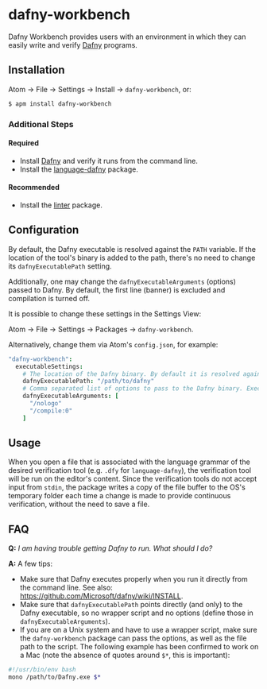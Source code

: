 # dafny-workbench

Dafny Workbench provides users with an environment in which they can easily write and verify [Dafny](https://www.microsoft.com/en-us/research/project/dafny-a-language-and-program-verifier-for-functional-correctness/) programs.

## Installation

Atom → File → Settings → Install → `dafny-workbench`, or:

```sh
$ apm install dafny-workbench
```

### Additional Steps

#### Required

- Install [Dafny](https://github.com/Microsoft/dafny/wiki/INSTALL) and verify it runs from the command line.
- Install the [language-dafny](https://atom.io/packages/language-dafny) package.

#### Recommended

- Install the [linter](https://atom.io/packages/linter) package.

## Configuration

By default, the Dafny executable is resolved against the `PATH` variable. If the location of the tool's binary is added to the path, there's no need to change its `dafnyExecutablePath` setting.

Additionally, one may change the `dafnyExecutableArguments` (options) passed to Dafny. By default, the first line (banner) is excluded and compilation is turned off.

It is possible to change these settings in the Settings View:

Atom → File → Settings → Packages → `dafny-workbench`.

Alternatively, change them via Atom's `config.json`, for example:

```coffeescript
"dafny-workbench":
  executableSettings:
    # The location of the Dafny binary. By default it is resolved against the PATH variable.
    dafnyExecutablePath: "/path/to/dafny"
    # Comma separated list of options to pass to the Dafny binary. Execute `dafny /help` in your terminal to see which options are allowed.
    dafnyExecutableArguments: [
      "/nologo"
      "/compile:0"
    ]
```

## Usage

When you open a file that is associated with the language grammar of the desired verification tool (e.g. `.dfy` for `language-dafny`), the verification tool will be run on the editor's content. Since the verification tools do not accept input from `stdin`, the package writes a copy of the file buffer to the OS's temporary folder each time a change is made to provide continuous verification, without the need to save a file.

## FAQ

**Q:** _I am having trouble getting Dafny to run. What should I do?_

**A:** A few tips:
  - Make sure that Dafny executes properly when you run it directly from the command line. See also: https://github.com/Microsoft/dafny/wiki/INSTALL.
  - Make sure that `dafnyExecutablePath` points directly (and only) to the Dafny executable, so no wrapper script and no options (define those in `dafnyExecutableArguments`).
  - If you are on a Unix system and have to use a wrapper script, make sure the `dafny-workbench` package can pass the options, as well as the file path to the script. The following example has been confirmed to work on a Mac (note the absence of quotes around `$*`, this is important):

  ```sh
  #!/usr/bin/env bash
  mono /path/to/Dafny.exe $*
  ```
